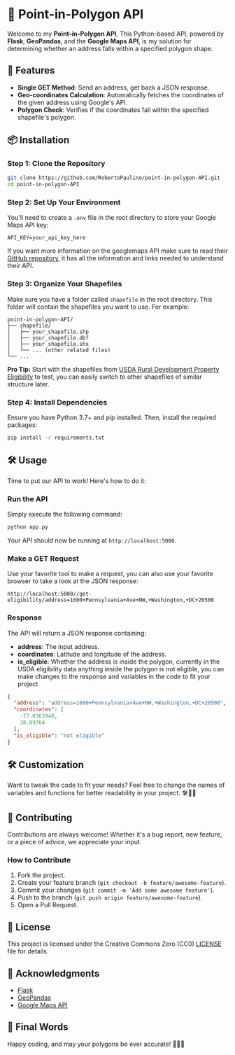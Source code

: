 # 🎯 Point-in-Polygon API

Welcome to my **Point-in-Polygon API**, This Python-based API, powered by **Flask**, **GeoPandas**, and the **Google Maps API**, is my solution for determining whether an address falls within a specified polygon shape.

## 🚀 Features

- **Single GET Method**: Send an address, get back a JSON response.
- **Geo-coordinates Calculation**: Automatically fetches the coordinates of the given address using Google's API.
- **Polygon Check**: Verifies if the coordinates fall within the specified shapefile's polygon.

## 📦 Installation


### Step 1: Clone the Repository

```bash
git clone https://github.com/RobertoPaulino/point-in-polygon-API.git
cd point-in-polygon-API
```

### Step 2: Set Up Your Environment

You'll need to create a `.env` file in the root directory to store your Google Maps API key:

```plaintext
API_KEY=your_api_key_here
```

If you want more information on the googlemaps API make sure to read their [GitHub repository](https://github.com/googlemaps/google-maps-services-python), it has all the information and links needed to understand their API.

### Step 3: Organize Your Shapefiles

Make sure you have a folder called `shapefile` in the root directory. This folder will contain the shapefiles you want to use. For example:

```
point-in-polygon-API/
├── shapefile/
│   ├── your_shapefile.shp
│   ├── your_shapefile.dbf
│   ├── your_shapefile.shx
│   └── ... (other related files)
└── ...
```

**Pro Tip:** Start with the shapefiles from [USDA Rural Development Property Eligibility](https://catalog.data.gov/dataset/usda-rural-development-property-eligibility-sfh-mfh) to test, you can easily switch to other shapefiles of similar structure later.

### Step 4: Install Dependencies

Ensure you have Python 3.7+ and pip installed. Then, install the required packages:

```bash
pip install -r requirements.txt
```

## 🛠️ Usage

Time to put our API to work! Here's how to do it:

### Run the API

Simply execute the following command:

```bash
python app.py
```

Your API should now be running at `http://localhost:5000`. 

### Make a GET Request

Use your favorite tool to make a request, you can also use your favorite browser to take a look at the JSON response:

```
http://localhost:5000//get-eligibility/address=1600+Pennsylvania+Ave+NW,+Washington,+DC+20500
```

### Response

The API will return a JSON response containing:

- **address**: The input address.
- **coordinates**: Latitude and longitude of the address.
- **is_eligible**: Whether the address is inside the polygon, currently in the USDA eligibility data anything inside the polygon is not eligible,
you can make changes to the response and variables in the code to fit your project

```json
{
  "address": "address=1600+Pennsylvania+Ave+NW,+Washington,+DC+20500",
  "coordinates": [
    -77.0363948,
    38.89764
  ],
  "is_eligible": "not eligible"
}

```

## 🛠️ Customization

Want to tweak the code to fit your needs? Feel free to change the names of variables and functions for better readability in your project. 🛠️👨‍💻

## 🤝 Contributing

Contributions are always welcome! Whether it's a bug report, new feature, or a piece of advice, we appreciate your input.

### How to Contribute

1. Fork the project.
2. Create your feature branch (`git checkout -b feature/awesome-feature`).
3. Commit your changes (`git commit -m 'Add some awesome feature'`).
4. Push to the branch (`git push origin feature/awesome-feature`).
5. Open a Pull Request.

## 📄 License

This project is licensed under the Creative Commons Zero (CC0) [LICENSE](LICENSE) file for details.

## 🎉 Acknowledgments

- [Flask](https://flask.palletsprojects.com/)
- [GeoPandas](https://geopandas.org/)
- [Google Maps API](https://developers.google.com/maps)

## 🌟 Final Words

Happy coding, and may your polygons be ever accurate! 🧙‍♂️✨
